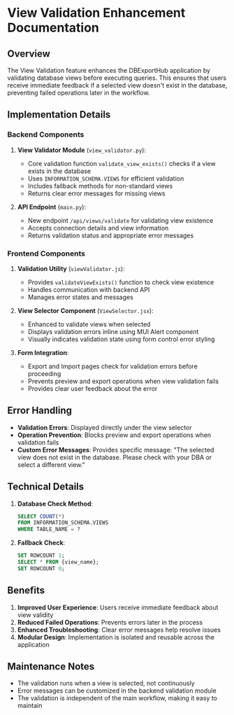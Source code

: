 # View Validation Enhancement Documentation

## Overview

The View Validation feature enhances the DBExportHub application by validating database views before executing queries. This ensures that users receive immediate feedback if a selected view doesn't exist in the database, preventing failed operations later in the workflow.

## Implementation Details

### Backend Components

1. **View Validator Module** (`view_validator.py`):
   - Core validation function `validate_view_exists()` checks if a view exists in the database
   - Uses `INFORMATION_SCHEMA.VIEWS` for efficient validation
   - Includes fallback methods for non-standard views
   - Returns clear error messages for missing views

2. **API Endpoint** (`main.py`):
   - New endpoint `/api/views/validate` for validating view existence
   - Accepts connection details and view information
   - Returns validation status and appropriate error messages

### Frontend Components

1. **Validation Utility** (`viewValidator.js`):
   - Provides `validateViewExists()` function to check view existence
   - Handles communication with backend API
   - Manages error states and messages

2. **View Selector Component** (`ViewSelector.jsx`):
   - Enhanced to validate views when selected
   - Displays validation errors inline using MUI Alert component
   - Visually indicates validation state using form control error styling

3. **Form Integration**:
   - Export and Import pages check for validation errors before proceeding
   - Prevents preview and export operations when view validation fails
   - Provides clear user feedback about the error

## Error Handling

- **Validation Errors**: Displayed directly under the view selector
- **Operation Prevention**: Blocks preview and export operations when validation fails
- **Custom Error Messages**: Provides specific message: "The selected view does not exist in the database. Please check with your DBA or select a different view."

## Technical Details

1. **Database Check Method**:
   ```sql
   SELECT COUNT(*) 
   FROM INFORMATION_SCHEMA.VIEWS 
   WHERE TABLE_NAME = ?
   ```

2. **Fallback Check**:
   ```sql
   SET ROWCOUNT 1; 
   SELECT * FROM {view_name}; 
   SET ROWCOUNT 0;
   ```

## Benefits

1. **Improved User Experience**: Users receive immediate feedback about view validity
2. **Reduced Failed Operations**: Prevents errors later in the process
3. **Enhanced Troubleshooting**: Clear error messages help resolve issues
4. **Modular Design**: Implementation is isolated and reusable across the application

## Maintenance Notes

- The validation runs when a view is selected, not continuously
- Error messages can be customized in the backend validation module
- The validation is independent of the main workflow, making it easy to maintain
